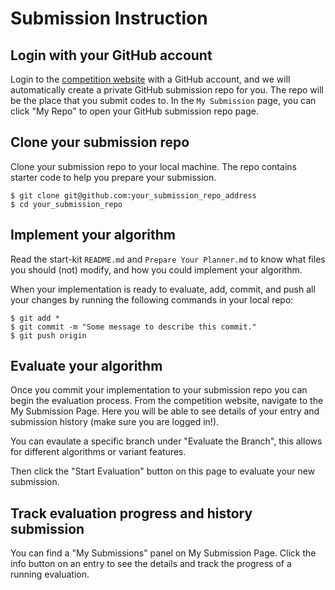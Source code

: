 # Submission Instruction

## Login with your GitHub account

Login to the [competition website](http://www.leagueofrobotrunners.org/) with a GitHub account, and we will automatically create a private GitHub submission repo for you.
The repo will be the place that you submit codes to. In the `My Submission` page, you can click "My Repo" to open your GitHub submission repo page.

## Clone your submission repo

Clone your submission repo to your local machine. The repo contains starter code to help you prepare your submission.

```
$ git clone git@github.com:your_submission_repo_address
$ cd your_submission_repo
```

## Implement your algorithm

Read the start-kit `README.md` and `Prepare Your Planner.md` to know what files you should (not) modify, and how you could implement your algorithm.

When your implementation is ready to evaluate, add, commit, and push all your changes by running the following commands in your local repo:
```
$ git add *
$ git commit -m "Some message to describe this commit."
$ git push origin
```

## Evaluate your algorithm

Once you commit your implementation to your submission repo you can begin the evaluation process. 
From the competition website, navigate to the My Submission Page. Here you will be able to see details of your entry and submission history (make sure you are logged in!). 

You can evaulate a specific branch under "Evaluate the Branch", this allows for different algorithms or variant features.

Then click the "Start Evaluation" button on this page to evaluate your new submission.

## Track evaluation progress and history submission

You can find a "My Submissions" panel on My Submission Page.
Click the info button on an entry to see the details and track the progress of a running evaluation.
